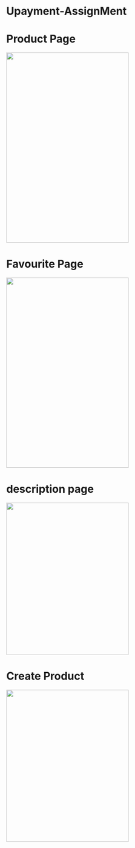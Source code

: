 # Upayment-AssignMent


# Product Page

<img width="80%" height="500px" src="https://cdn-images-1.medium.com/max/1200/1*oDvHKCyVMYfBuIXbTI04Ng.png">


# Favourite Page

<img width="80%" height="500px" src="https://cdn-images-1.medium.com/max/1200/1*Yv2-Puo5dCCPcAbDf_QEWw.png">

 # description page

<img width="80%" height="400px" src="https://cdn-images-1.medium.com/max/1200/1*FOM_ujy7YshP6L5p4MaG8g.png">

# Create Product

<img width="80%" height="400px"  src="https://cdn-images-1.medium.com/max/1200/1*chI8g1FwDgscpyVaAVSr9Q.png">

